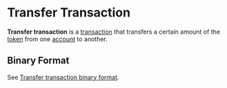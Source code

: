 # Transfer Transaction

**Transfer transaction** is a [transaction](/en/blockchain/transaction) that transfers a certain amount of the [token](/en/blockchain/token) from one [account](/en/blockchain/account) to another.

## Binary Format

See [Transfer transaction binary format](/en/blockchain/binary-format/transaction-binary-format/transfer-transaction-binary-format).
